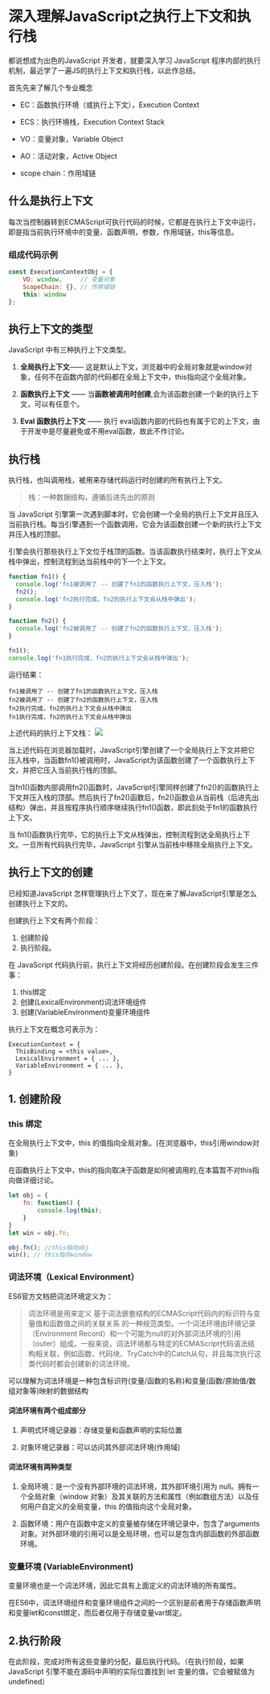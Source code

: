 # 深入理解JavaScript之执行上下文和执行栈

都说想成为出色的JavaScript 开发者，就要深入学习 JavaScript 程序内部的执行机制，最近学了一遍JS的执行上下文和执行栈，以此作总结。

首先先来了解几个专业概念

- EC：函数执行环境（或执行上下文），Execution Context

- ECS：执行环境栈，Execution Context Stack

- VO：变量对象，Variable Object

- AO：活动对象，Active Object

- scope chain：作用域链

## 什么是执行上下文

每次当控制器转到ECMAScript可执行代码的时候，它都是在执行上下文中运行，即是指当前执行环境中的变量、函数声明，参数，作用域链，this等信息。

### 组成代码示例
```javascript
const ExecutionContextObj = {
    VO: window,     // 变量对象
    ScopeChain: {}, // 作用域链
    this: window
};
```

## 执行上下文的类型


JavaScript 中有三种执行上下文类型。

1. **全局执行上下文**——  这是默认上下文，浏览器中的全局对象就是window对象，任何不在函数内部的代码都在全局上下文中，this指向这个全局对象。

2. **函数执行上下文** —— 当**函数被调用时创建**,会为该函数创建一个新的执行上下文，可以有任意个。 

3. **Eval 函数执行上下文** —— 执行 eval函数内部的代码也有属于它的上下文，由于开发中是尽量避免或不用eval函数，故此不作讨论。

## 执行栈

执行栈，也叫调用栈，被用来存储代码运行时创建的所有执行上下文。
>栈：一种数据结构，遵循后进先出的原则
 
当 JavaScript 引擎第一次遇到脚本时，它会创建一个全局的执行上下文并且压入当前执行栈。每当引擎遇到一个函数调用，它会为该函数创建一个新的执行上下文并压入栈的顶部。
 
引擎会执行那些执行上下文位于栈顶的函数。当该函数执行结束时，执行上下文从栈中弹出，控制流程到达当前栈中的下一个上下文。

```javascript
function fn1() {
  console.log('fn1被调用了 -- 创建了fn1的函数执行上下文，压入栈');
  fn2(); 
  console.log('fn2执行完成，fn2的执行上下文会从栈中弹出');
}

function fn2() {
  console.log('fn2被调用了 -- 创建了fn2的函数执行上下文，压入栈');
}

fn1();
console.log('fn1执行完成，fn2的执行上下文会从栈中弹出');
```
运行结果：
```
fn1被调用了 -- 创建了fn1的函数执行上下文，压入栈
fn2被调用了 -- 创建了fn2的函数执行上下文，压入栈
fn2执行完成，fn2的执行上下文会从栈中弹出
fn1执行完成，fn2的执行上下文会从栈中弹出
```
上述代码的执行上下文栈：
![](https://user-gold-cdn.xitu.io/2019/11/27/16ead7c041a4b415?w=1276&h=316&f=png&s=30716)

当上述代码在浏览器加载时，JavaScript引擎创建了一个全局执行上下文并把它压入栈中，当函数fn1()被调用时，JavaScript为该函数创建了一个函数执行上下文，并把它压入当前执行栈的顶部。
 
当fn1()函数内部调用fn2()函数时，JavaScript引擎同样创建了fn2()的函数执行上下文并压入栈的顶部。然后执行了fn2()函数后，fn2()函数会从当前栈（后进先出结构）弹出，并且按程序执行顺序继续执行fn1()函数，即此刻处于fn1的函数执行上下文。
 
当 fn1()函数执行完毕，它的执行上下文从栈弹出，控制流程到达全局执行上下文。一旦所有代码执行完毕，JavaScript 引擎从当前栈中移除全局执行上下文。

## 执行上下文的创建

已经知道JavaScript 怎样管理执行上下文了，现在来了解JavaScript引擎是怎么创建执行上下文的。

创建执行上下文有两个阶段：

1. 创建阶段
2. 执行阶段。

在 JavaScript 代码执行前，执行上下文将经历创建阶段。在创建阶段会发生三件事：
1. this绑定
2. 创建(LexicalEnvironment)词法环境组件
3. 创建(VariableEnvironment)变量环境组件

执行上下文在概念可表示为：
```
ExecutionContext = {
  ThisBinding = <this value>,
  LexicalEnvironment = { ... },
  VariableEnvironment = { ... },
}
```
## 1. 创建阶段
### this 绑定

在全局执行上下文中，this 的值指向全局对象。(在浏览器中，this引用window对象)

在函数执行上下文中，this的指向取决于函数是如何被调用的,在本篇暂不对this指向做详细讨论。

```javascript
let obj = {
    fn: function() {
        console.log(this);
    }
}
let win = obj.fn;

obj.fn(); //this指向obj
win(); // this指向window
```

### 词法环境（Lexical Environment）

ES6官方文档把词法环境定义为：

> 词法环境是用来定义 基于词法嵌套结构的ECMAScript代码内的标识符与变量值和函数值之间的关联关系 的一种规范类型。一个词法环境由环境记录（Environment Record）和一个可能为null的对外部词法环境的引用（outer）组成。一般来说，词法环境都与特定的ECMAScript代码语法结构相关联，例如函数、代码块、TryCatch中的Catch从句，并且每次执行这类代码时都会创建新的词法环境。

可以理解为词法环境是一种包含标识符(变量/函数的名称)和变量(函数/原始值/数组对象等)映射的数据结构

#### 词法环境有两个组成部分

1. 声明式环境记录器：存储变量和函数声明的实际位置

2. 对象环境记录器：可以访问其外部词法环境(作用域)

#### 词法环境有两种类型

1. 全局环境：是一个没有外部环境的词法环境，其外部环境引用为 null。拥有一个全局对象（window 对象）及其关联的方法和属性（例如数组方法）以及任何用户自定义的全局变量，this 的值指向这个全局对象。

2. 函数环境：用户在函数中定义的变量被存储在环境记录中，包含了arguments 对象。对外部环境的引用可以是全局环境，也可以是包含内部函数的外部函数环境。

### 变量环境 (VariableEnvironment)

变量环境也是一个词法环境，因此它具有上面定义的词法环境的所有属性。

在ES6中，词法环境组件和变量环境组件之间的一个区别是前者用于存储函数声明和变量let和const绑定，而后者仅用于存储变量var绑定。

## 2.执行阶段

在此阶段，完成对所有这些变量的分配，最后执行代码。（在执行阶段，如果 JavaScript 引擎不能在源码中声明的实际位置找到 let 变量的值，它会被赋值为 undefined）




